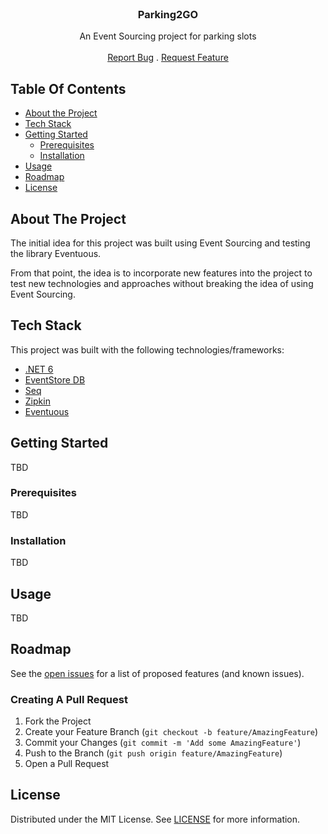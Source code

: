 <br/>
<p align="center">
  <h3 align="center">Parking2GO</h3>

  <p align="center">
    An Event Sourcing project for parking slots
    <br/>
    <br/>
    <a href="https://github.com//parking2go/issues">Report Bug</a>
    .
    <a href="https://github.com//parking2go/issues">Request Feature</a>
  </p>
</p>

## Table Of Contents

- [About the Project](#about-the-project)
- [Tech Stack](#built-with)
- [Getting Started](#getting-started)
  - [Prerequisites](#prerequisites)
  - [Installation](#installation)
- [Usage](#usage)
- [Roadmap](#roadmap)
- [License](#license)

## About The Project

The initial idea for this project was built using Event Sourcing and testing the library Eventuous.

From that point, the idea is to incorporate new features into the project to test new technologies and approaches without breaking the idea of using Event Sourcing.

## Tech Stack

This project was built with the following technologies/frameworks:

- [.NET 6]()
- [EventStore DB]()
- [Seq]()
- [Zipkin]()
- [Eventuous]()

## Getting Started

TBD

### Prerequisites

TBD

### Installation

TBD

## Usage

TBD

## Roadmap

See the [open issues](https://github.com//parking2go/issues) for a list of proposed features (and known issues).

### Creating A Pull Request

1. Fork the Project
2. Create your Feature Branch (`git checkout -b feature/AmazingFeature`)
3. Commit your Changes (`git commit -m 'Add some AmazingFeature'`)
4. Push to the Branch (`git push origin feature/AmazingFeature`)
5. Open a Pull Request

## License

Distributed under the MIT License. See [LICENSE](https://github.com//parking2go/blob/main/LICENSE.md) for more information.

